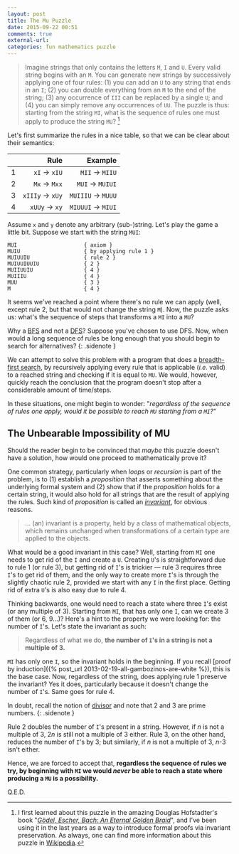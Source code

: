 ```yaml
---
layout: post
title: The Mu Puzzle
date: 2015-09-22 00:51
comments: true
external-url:
categories: fun mathematics puzzle
---
```


> Imagine strings that only contains the letters `M`, `I` and `U`. Every valid string begins with an `M`. You can generate new strings by successively applying one of four rules: (1) you can add an `U` to any string that ends in an `I`; (2) you can double everything from an `M` to the end of the string; (3) any occurrence of `III` can be replaced by a single `U`; and (4) you can simply remove any occurrences of `UU`. The puzzle is thus: starting from the string `MI`, what is the sequence of rules one must apply to produce the string `MU`? [^1]

Let's first summarize the rules in a nice table, so that we can be clear about their semantics:

|   | Rule            |          Example     |
|:-:|----------------:|---------------------:|  
| 1 | `xI` → `xIU`    | `MII` → `MIIU`       |
| 2 | `Mx` → `Mxx`    | `MUI` → `MUIUI`      |
| 3 | `xIIIy` → `xUy` | `MUIIIU` → `MUUU`    |
| 4 | `xUUy` → `xy`   | `MIUUUI` → `MIUI`    |

Assume `x` and `y` denote any arbitrary (sub-)string. Let's play the game a little bit. Suppose we start with the string `MUI`:

    MUI                     { axiom }
    MUIU                    { by applying rule 1 }
    MUIUUIU                 { rule 2 }
    MUIUUIUUIU              { 2 }
    MUIIUUIU                { 4 }
    MUIIIU                  { 4 }
    MUU                     { 3 }
    M                       { 4 }

It seems we've reached a point where there's no rule we can apply (well, except rule 2, but that would not change the string `M`). Now, the puzzle asks us: what's the sequence of steps that transforms a `MI` into a `MU`?

Why a [BFS](https://en.wikipedia.org/wiki/Breadth-first_search) and not a [DFS](https://en.wikipedia.org/wiki/Depth-first_search)? Suppose you've chosen to use DFS. Now, when would a long sequence of rules be long enough that you should begin to search for alternatives?
{: .sidenote }

We can attempt to solve this problem with a program that does a [breadth-first search](https://en.wikipedia.org/wiki/Breadth-first_search), by recursively applying every rule that is applicable (*i.e.* valid) to a reached string and checking if it is equal to `MU`. We would, however, quickly reach the conclusion that the program doesn't stop after a considerable amount of time/steps.

In these situations, one might begin to wonder: "*regardless of the sequence of rules one apply, would it be possible to reach `MU` starting from a `MI`?*"

## The Unbearable Impossibility of MU

Should the reader begin to be convinced that *maybe* this puzzle doesn't have a solution, how would one proceed to mathematically prove it?

One common strategy, particularly when *loops* or *recursion* is part of the problem, is to (1) establish a *proposition* that asserts something about the underlying formal system and (2) show that if the *proposition* holds for a certain string, it would also hold for all strings that are the result of applying the rules. Such kind of *proposition* is called an [*invariant*](https://en.wikipedia.org/wiki/Invariant_(computer_science)), for obvious reasons.

> ... (an) invariant is a property, held by a class of mathematical objects, which remains unchanged when transformations of a certain type are applied to the objects.

What would be a good invariant in this case? Well, starting from `MI` one needs to get rid of the `I` and create a `U`. Creating `U`'s is straightforward due to rule 1 (or rule 3), but getting rid of `I`'s is trickier — rule 3 requires three `I`'s to get rid of them, and the only way to create more `I`'s is through the slightly chaotic rule 2, provided we start with any `I` in the first place. Getting rid of extra `U`'s is also easy due to rule 4.

Thinking backwards, one would need to reach a state where three `I`'s exist (or any multiple of 3). Starting from `MI`, that has only one `I`, can we create 3 of them (or 6, 9...)? Here's a hint to the property we were looking for: the number of `I`'s. Let's state the invariant as such:

> Regardless of what we do, **the number of `I`'s in a string is not a multiple of 3.**

`MI` has only one `I`, so the invariant holds in the beginning. If you recall [proof by induction]({% post_url 2013-02-19-all-gambozinos-are-white %}), this is the base case. Now, regardless of the string, does applying rule 1 preserve the invariant? Yes it does, particularly because it doesn't change the number of `I`'s. Same goes for rule 4.

In doubt, recall the notion of [divisor](https://en.wikipedia.org/wiki/Divisor) and note that 2 and 3 are prime numbers.
{: .sidenote }

Rule 2 doubles the number of `I`'s present in a string. However, if $n$ is not a multiple of 3, 2$n$ is still not a multiple of 3 either. Rule 3, on the other hand, reduces the number of `I`'s by 3; but similarly, if $n$ is not a multiple of 3, $n$-3 isn't either.

Hence, we are forced to accept that, **regardless the sequence of rules we try, by beginning with `MI` we would _never_ be able to reach a state where producing a `MU` is a possibility.**

Q.E.D.

[^1]: I first learned about this puzzle in the amazing Douglas Hofstadter's book "[*Gödel, Escher, Bach: An Eternal Golden Braid*](https://en.wikipedia.org/wiki/G%C3%B6del,_Escher,_Bach)", and I've been using it in the last years as a way to introduce formal proofs via invariant preservation. As always, one can find more information about this puzzle in [Wikipedia](https://en.wikipedia.org/wiki/MU_puzzle).
